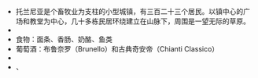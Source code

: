 - 托兰尼亚是个畜牧业为支柱的小型城镇，有三百二十三个居民。以镇中心的广场和教堂为中心，几十多栋民居环绕建立在山脉下，周围是一望无际的草原。
-
- 食物：面条、香肠、奶酪、鱼类
- 葡萄酒：布鲁奈罗（Brunello）和古典奇安帝（Chianti Classico）
-
- 、